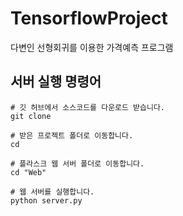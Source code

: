 # TensorflowProject
다변인 선형회귀를 이용한 가격예측 프로그램 

## 서버 실행 명령어
```
# 깃 허브에서 소스코드를 다운로드 받습니다.
git clone 

# 받은 프로젝트 폴더로 이동합니다.
cd 

# 플라스크 웹 서버 폴더로 이동합니다.
cd "Web"

# 웹 서버를 실행합니다.
python server.py
```
